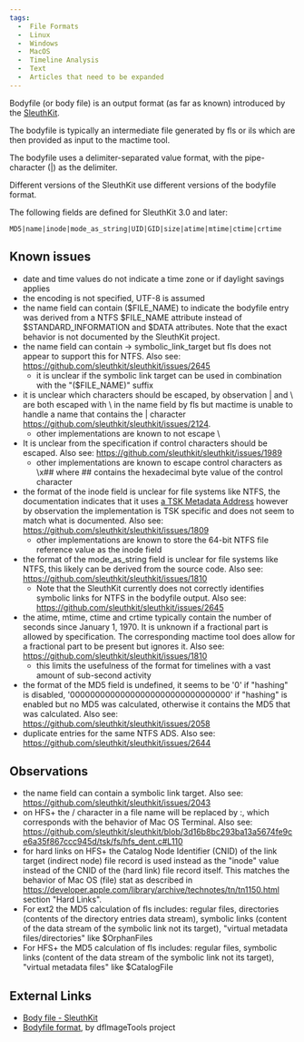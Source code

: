 ```yaml
---
tags:
  -  File Formats
  -  Linux
  -  Windows
  -  MacOS
  -  Timeline Analysis
  -  Text
  -  Articles that need to be expanded 
---
```

Bodyfile (or body file) is an output format (as far as known) introduced
by the [SleuthKit](sleuthkit.md).

The bodyfile is typically an intermediate file generated by fls or ils
which are then provided as input to the mactime tool.

The bodyfile uses a delimiter-separated value format, with the
pipe-character (\|) as the delimiter.

Different versions of the SleuthKit use different versions of the
bodyfile format.

The following fields are defined for SleuthKit 3.0 and later:

    MD5|name|inode|mode_as_string|UID|GID|size|atime|mtime|ctime|crtime

## Known issues

- date and time values do not indicate a time zone or if daylight
  savings applies
- the encoding is not specified, UTF-8 is assumed
- the name field can contain (\$FILE_NAME) to indicate the bodyfile
  entry was derived from a NTFS \$FILE_NAME attribute instead of
  \$STANDARD_INFORMATION and \$DATA attributes. Note that the exact
  behavior is not documented by the SleuthKit project.
- the name field can contain -\> symbolic_link_target but fls does not
  appear to support this for NTFS. Also see:
  <https://github.com/sleuthkit/sleuthkit/issues/2645>
  - it is unclear if the symbolic link target can be used in combination
    with the "(\$FILE_NAME)" suffix
- it is unclear which characters should be escaped, by observation \|
  and \\ are both escaped with \\ in the name field by fls but mactime
  is unable to handle a name that contains the \| character
  <https://github.com/sleuthkit/sleuthkit/issues/2124>.
  - other implementations are known to not escape \\
- It is unclear from the specification if control characters should be
  escaped. Also see:
  <https://github.com/sleuthkit/sleuthkit/issues/1989>
  - other implementations are known to escape control characters as \x##
    where \## contains the hexadecimal byte value of the control
    character
- the format of the inode field is unclear for file systems like NTFS,
  the documentation indicates that it uses [a TSK Metadata
  Address](https://wiki.sleuthkit.org/index.php?title=Metadata_Address)
  however by observation the implementation is TSK specific and does not
  seem to match what is documented. Also see:
  <https://github.com/sleuthkit/sleuthkit/issues/1809>
  - other implementations are known to store the 64-bit NTFS file
    reference value as the inode field
- the format of the mode_as_string field is unclear for file systems
  like NTFS, this likely can be derived from the source code. Also see:
  <https://github.com/sleuthkit/sleuthkit/issues/1810>
  - Note that the SleuthKit currently does not correctly identifies
    symbolic links for NTFS in the bodyfile output. Also see:
    <https://github.com/sleuthkit/sleuthkit/issues/2645>
- the atime, mtime, ctime and crtime typically contain the number of
  seconds since January 1, 1970. It is unknown if a fractional part is
  allowed by specification. The corresponding mactime tool does allow
  for a fractional part to be present but ignores it. Also see:
  <https://github.com/sleuthkit/sleuthkit/issues/1810>
  - this limits the usefulness of the format for timelines with a vast
    amount of sub-second activity
- the format of the MD5 field is undefined, it seems to be '0' if
  "hashing" is disabled, '00000000000000000000000000000000' if "hashing"
  is enabled but no MD5 was calculated, otherwise it contains the MD5
  that was calculated. Also see:
  <https://github.com/sleuthkit/sleuthkit/issues/2058>
- duplicate entries for the same NTFS ADS. Also see:
  <https://github.com/sleuthkit/sleuthkit/issues/2644>

## Observations

- the name field can contain a symbolic link target. Also see:
  <https://github.com/sleuthkit/sleuthkit/issues/2043>
- on HFS+ the / character in a file name will be replaced by :, which
  corresponds with the behavior of Mac OS Terminal. Also see:
  <https://github.com/sleuthkit/sleuthkit/blob/3d16b8bc293ba13a5674fe9ce6a35f867ccc945d/tsk/fs/hfs_dent.c#L110>
- for hard links on HFS+ the Catalog Node Identifier (CNID) of the link
  target (indirect node) file record is used instead as the "inode"
  value instead of the CNID of the (hard link) file record itself. This
  matches the behavior of Mac OS (file) stat as described in
  <https://developer.apple.com/library/archive/technotes/tn/tn1150.html>
  section "Hard Links".
- For ext2 the MD5 calculation of fls includes: regular files,
  directories (contents of the directory entries data stream), symbolic
  links (content of the data stream of the symbolic link not its
  target), "virtual metadata files/directories" like \$OrphanFiles
- For HFS+ the MD5 calculation of fls includes: regular files, symbolic
  links (content of the data stream of the symbolic link not its
  target), "virtual metadata files" like \$CatalogFile

## External Links

- [Body file -
  SleuthKit](https://wiki.sleuthkit.org/index.php?title=Body_file)
- [Bodyfile
  format](https://dfimagetools.readthedocs.io/en/latest/sources/Bodyfile-format.html),
  by dfImageTools project

